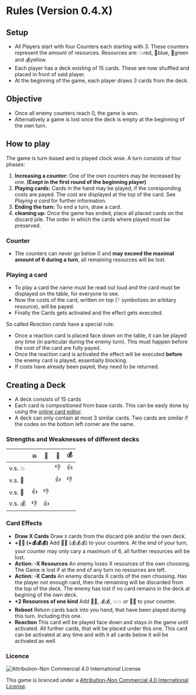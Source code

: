 # Rules (Version 0.4.X)

## Setup

* All Players start with four Counters each starting with 3. These counters represent the amount of resources. Resources are: 💥red, 📘blue, 💚green and 💰yellow.
* Each player has a deck existing of 15 cards. These are now shuffled and placed in front of said player.
* At the beginning of the game, each player draws 3 cards from the deck.

## Objective

* Once all enemy counters reach 0, the game is won.
* Alternatively a game is lost once the deck is empty at the beginning of the own turn.

## How to play

The game is turn-based and is played clock wise. A turn consists of four phases:

1. **Increasing a counter:** One of the own counters may be increased by one. **(Exept in the first round of the beginning player)**
2. **Playing cards:** Cards in the hand may be played, if the coresponding costs are payed. The cost are displayed at the top of the card. See _Playing a card_ for further information.
3. **Ending the turn:** To end a turn, draw a card.
4. **cleaning up:** Once the game has ended, place all placed cards on the discard pile. The order in which the cards where played must be preserved.

### Counter

* The counters can never go below 0 and **may exceed the maximal amount of 6 during a turn**, all remaining resources will be lost.

### Playing a card

* To play a card the name must be read out loud and the card must be displayed on the table, for everyone to see.
* Now the costs of the card, written on top (❔ symbolizes an arbitary resource), will be payed.
* Finally the Cards gets activated and the effect gets executed.

So called _Reaction cards_ have a special rule:

* Once a reaction card is placed face down on the table, it can be played any time (in particular during the enemy turn). This must happen before the cost of the card are fully payed.
* Once the reaction card is activated the effect will be executed **before** the enemy card is played, essentially blocking.
* If costs have already been payed, they need to be returned.

## Creating a Deck

* A deck consists of 15 cards
* Each card is compositioned from base cards. This can be easly done by using the [online card editor](https://orasund.github.io/flask/).
* A deck can only contain at most 3 similar cards. Two cards are similar if the codes on the bottom left corner are the same.

### Strengths and Weaknesses of different decks

|         |💥|📘|💚|💰|
|---------|--|--|---|--|
|v.s. 💥|   |  |👎|👍|
|v.s. 📘|   |  |👍|👎|
|v.s. 💚|👍|👎|  |  |
|v.s. 💰|👎|👍|  |   |

### Card Effects

* **Draw X Cards** Draw `X` cards from the discard pile and/or the own deck.
* **+📘📘 (+💰💰💰)** Add 📘📘 (💰💰💰) to your counters. At the end of your turn, your counter may  only cary a maximum of 6, all further resources will be lost.
* **Action: -X Resources** An enemy loses X resources of the own choosing. The Game is lost if at the end of any turn no resources are left.
* **Action: -X Cards** An enemy discards X cards of the own choosing. Has the player not enough card, then the remaining will be discarded from the top of the deck. The enemy has 
lost if no card remains in the deck at begining of the own deck.
* **+2 Resources of one kind** Add 📘📘, 💰💰, 💥💥 or 💚💚 to your counter.
* **Reboot** Return cards back into you hand, that have been played during this turn. 
Including this one.
* **Reaction** This card will be played face down and stays in the game until activated. All 
further cards, that will be placed under this one. This card can be activated at
any time and with it all cards below it will be activated as well.

### Licence

![Attribution-Non Commercial 4.0 International License](https://i.creativecommons.org/l/by-nc/4.0/88x31.png)

This game is licenced under a [Attribution-Non Commercial 4.0 International License](https://creativecommons.org/licenses/by-nc/4.0/).
